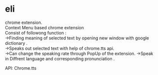 # eli
chrome extension. <br />
Context Menu based chrome extension <br />
Consist of followong function :<br />
->Finding meaning of selected text by opening new window with google dictionary .<br />
->Speaks out selected text with help of chrome.tts api.<br />
->Can change the speaking rate through PopUp of  the extension.
->Speak in Diffrent  language and corresponding  pronunciation .

API:
Chrome.tts


